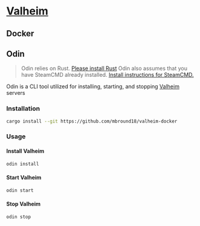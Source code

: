 # [Valheim]

## Docker


## Odin 

> Odin relies on Rust. [Please install Rust](https://www.rust-lang.org/tools/install)
> Odin also assumes that you have SteamCMD already installed. [Install instructions for SteamCMD.](https://developer.valvesoftware.com/wiki/SteamCMD)

Odin is a CLI tool utilized for installing, starting, and stopping [Valheim] servers


### Installation 

```sh
cargo install --git https://github.com/mbround18/valheim-docker
```

### Usage

#### Install Valheim

```sh
odin install
```

#### Start Valheim

```sh
odin start
```

#### Stop Valheim

```sh
odin stop
```


[Valheim]: https://www.valheimgame.com/
